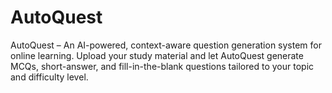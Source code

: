 # AutoQuest
AutoQuest – An AI-powered, context-aware question generation system for online learning. Upload your study material and let AutoQuest generate MCQs, short-answer, and fill-in-the-blank questions tailored to your topic and difficulty level.
